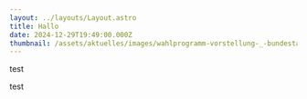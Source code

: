 ```yaml
---
layout: ../layouts/Layout.astro
title: Hallo
date: 2024-12-29T19:49:00.000Z
thumbnail: /assets/aktuelles/images/wahlprogramm-vorstellung-_-bundestagswahl-2025.jpg
---
```

test



test
